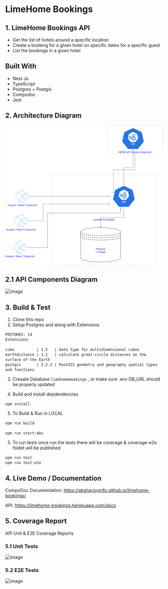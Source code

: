 # LimeHome Bookings

## 1. LimeHome Bookings API
  - Get the list of hotels around a specific location
  - Create a booking for a given hotel on specific dates for a specific guest
  - List the bookings in a given hotel


## Built With
- Nest Js
- TypeScript
- Postgres + Postgis
- Compodoc
- Jest

## 2. Architecture Diagram
![](./screenshots/architecture.png)

## 2.1 API Components Diagram
![image](https://user-images.githubusercontent.com/1292985/188495497-0134a4aa-b986-40e9-92e1-d29b16a076c7.png)



## 3. Build & Test

1. Clone this repo
2. Setup Postgres and along with Extensions

  ```
  POSTGRES: 14
  Extensions: 

  cube          | 1.5   | data type for multidimensional cubes
  earthdistance | 1.1   | calculate great-circle distances on the surface of the Earth
  postgis       | 3.2.2 | PostGIS geometry and geography spatial types and functions
  
  ```

3. Creaate Database `limehomebookings` , or make sure .env DB_URL should be properly updated

4. Build and install depdendencies
  ```
  npm install

  ```
5. To Build & Run in LOCAL

  ```
  npm run build

  npm run start:dev
  ```

5. To run tests
   once run the tests there will be coverage & coverage-e2e foldet will be published
  ```
  npm run test
  npm run test:e2e

  ```

  
## 4. Live Demo / Documentation

CompoDoc Documentation: https://akshayjoyinfo.github.io/limehome-bookings/

API: https://limehome-bookings.herokuapp.com/docs 




## 5. Coverage Report

API Unit &  E2E Coverage Reports

###  5.1 Unit Tests
![image](https://user-images.githubusercontent.com/1292985/188380179-4a8281f2-2547-49f4-9e41-efabb26219ad.png)


### 5.2 E2E Tests
![image](https://user-images.githubusercontent.com/1292985/188380814-362e98a1-ac69-46e9-a277-53af2a7a89d4.png)



